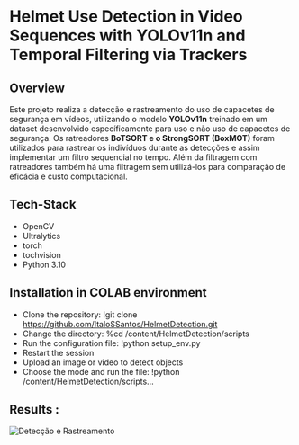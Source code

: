 # Helmet Use Detection in Video Sequences with YOLOv11n and Temporal Filtering via Trackers

## Overview
Este projeto realiza a detecção e rastreamento do uso de capacetes de segurança em vídeos, utilizando o modelo **YOLOv11n** treinado em um dataset desenvolvido específicamente para uso e não uso de capacetes de segurança.
 Os ratreadores **BoTSORT e o StrongSORT (BoxMOT)** foram utilizados para rastrear os indivíduos durante as detecções e assim implementar um filtro sequencial no tempo. Além da filtragem com ratreadores também há uma filtragem sem utilizá-los para comparação de eficácia e custo computacional. 

## Tech-Stack  
- OpenCV 
- Ultralytics 
- torch 
- tochvision 
- Python 3.10

## Installation in COLAB environment

- Clone the repository: !git clone https://github.com/ItaloSSantos/HelmetDetection.git  
- Change the directory: %cd /content/HelmetDetection/scripts  
- Run the configuration file: !python setup_env.py
- Restart the session 
- Upload an image or video to detect objects  
- Choose the mode and run the file: !python /content/HelmetDetection/scripts...


## Results : 
![Detecção e Rastreamento](results/ppe_StrongSort.gif)
